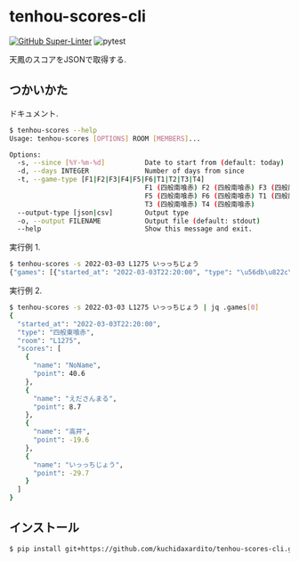 # tenhou-scores-cli

[![GitHub Super-Linter](https://github.com/kuchidaxardito/tenhou-scores-cli/workflows/Lint%20Code%20Base/badge.svg)](https://github.com/marketplace/actions/super-linter)
![pytest](https://github.com/kuchidaxardito/tenhou-scores-cli/actions/workflows/test.yml/badge.svg)

天鳳のスコアをJSONで取得する.


## つかいかた

ドキュメント.

```sh
$ tenhou-scores --help
Usage: tenhou-scores [OPTIONS] ROOM [MEMBERS]...

Options:
  -s, --since [%Y-%m-%d]          Date to start from (default: today)
  -d, --days INTEGER              Number of days from since
  -t, --game-type [F1|F2|F3|F4|F5|F6|T1|T2|T3|T4]
                                  F1 (四般南喰赤) F2 (四般南喰赤) F3 (四般南喰赤) F4 (四般南喰赤)
                                  F5 (四般南喰赤) F6 (四般南喰赤) T1 (四般南喰赤) T2 (四般南喰赤)
                                  T3 (四般南喰赤) T4 (四般南喰赤)
  --output-type [json|csv]        Output type
  -o, --output FILENAME           Output file (default: stdout)
  --help                          Show this message and exit.
```

実行例 1.

```sh
$ tenhou-scores -s 2022-03-03 L1275 いっっちじょう
{"games": [{"started_at": "2022-03-03T22:20:00", "type": "\u56db\u822c\u6771\u55b0\u8d64", ...}]
```

実行例 2.

```sh
$ tenhou-scores -s 2022-03-03 L1275 いっっちじょう | jq .games[0]
{
  "started_at": "2022-03-03T22:20:00",
  "type": "四般東喰赤",
  "room": "L1275",
  "scores": [
    {
      "name": "NoName",
      "point": 40.6
    },
    {
      "name": "えださんまる",
      "point": 8.7
    },
    {
      "name": "高井",
      "point": -19.6
    },
    {
      "name": "いっっちじょう",
      "point": -29.7
    }
  ]
}
```


## インストール

```sh
$ pip install git+https://github.com/kuchidaxardito/tenhou-scores-cli.git@0.1.0
```
